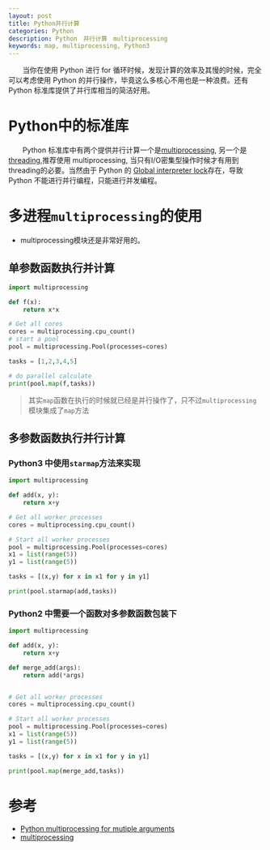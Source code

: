 ```yaml
---
layout: post
title: Python并行计算
categories: Python
description: Python　并行计算　multiprocessing
keywords: map, multiprocessing, Python3
---
```



　　当你在使用 Python 进行 for 循环时候，发现计算的效率及其慢的时候，完全可以考虑使用 Python 的并行操作，毕竟这么多核心不用也是一种浪费。还有 Python 标准库提供了并行库相当的简洁好用。


# Python中的标准库
 
　　Python 标准库中有两个提供并行计算一个是[multiprocessing](https://docs.python.org/3.6/library/multiprocessing.html), 另一个是 [threading](https://docs.python.org/3.6/library/threading.html),推荐使用 multiprocessing, 当只有I/O密集型操作时候才有用到threading的必要。当然由于 Python 的 [Global interpreter lock](https://docs.python.org/2.7/glossary.html#term-global-interpreter-lock)存在，导致 Python 不能进行并行编程，只能进行并发编程。
  
# 多进程`multiprocessing`的使用

* multiprocessing模块还是非常好用的。

## 单参数函数执行并计算

```python
import multiprocessing

def f(x):
    return x*x

# Get all cores
cores = multiprocessing.cpu_count()
# start a pool
pool = multiprocessing.Pool(processes=cores)

tasks = [1,2,3,4,5]

# do parallel calculate
print(pool.map(f,tasks))

```

> 其实`map`函数在执行的时候就已经是并行操作了，只不过`multiprocessing`模块集成了`map`方法

## 多参数函数执行并行计算

### Python3 中使用`starmap`方法来实现

```python
import multiprocessing

def add(x, y):
	return x+y

# Get all worker processes
cores = multiprocessing.cpu_count()

# Start all worker processes
pool = multiprocessing.Pool(processes=cores)
x1 = list(range(5))
y1 = list(range(5))

tasks = [(x,y) for x in x1 for y in y1]

print(pool.starmap(add,tasks))

```

### Python2 中需要一个函数对多参数函数包装下


```python
import multiprocessing

def add(x, y):
	return x+y

def merge_add(args):
	return add(*args)


# Get all worker processes
cores = multiprocessing.cpu_count()

# Start all worker processes
pool = multiprocessing.Pool(processes=cores)
x1 = list(range(5))
y1 = list(range(5))

tasks = [(x,y) for x in x1 for y in y1]

print(pool.map(merge_add,tasks))

```

# 参考

* [Python multiprocessing for mutiple arguments](https://stackoverflow.com/questions/5442910/python-multiprocessing-pool-map-for-multiple-arguments)
* [multiprocessing](https://docs.python.org/2/library/multiprocessing.html)

